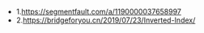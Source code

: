 * 1.https://segmentfault.com/a/1190000037658997
* 2.https://bridgeforyou.cn/2019/07/23/Inverted-Index/